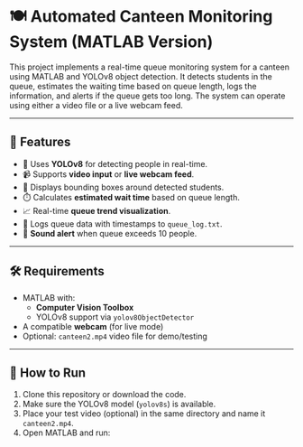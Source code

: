 # 🍽️ Automated Canteen Monitoring System (MATLAB Version)

This project implements a real-time queue monitoring system for a canteen using MATLAB and YOLOv8 object detection. It detects students in the queue, estimates the waiting time based on queue length, logs the information, and alerts if the queue gets too long. The system can operate using either a video file or a live webcam feed.

---

## 📌 Features

- 🧠 Uses **YOLOv8** for detecting people in real-time.
- 📹 Supports **video input** or **live webcam feed**.
- 🔲 Displays bounding boxes around detected students.
- ⏱️ Calculates **estimated wait time** based on queue length.
- 📈 Real-time **queue trend visualization**.
- 📁 Logs queue data with timestamps to `queue_log.txt`.
- 🔔 **Sound alert** when queue exceeds 10 people.

---

## 🛠 Requirements

- MATLAB with:
  - **Computer Vision Toolbox**
  - YOLOv8 support via `yolov8ObjectDetector`
- A compatible **webcam** (for live mode)
- Optional: `canteen2.mp4` video file for demo/testing

---

## 🚀 How to Run

1. Clone this repository or download the code.
2. Make sure the YOLOv8 model (`yolov8s`) is available.
3. Place your test video (optional) in the same directory and name it `canteen2.mp4`.
4. Open MATLAB and run:


